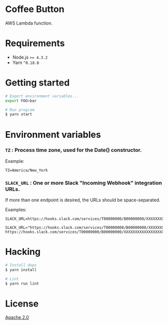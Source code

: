 # Coffee Button

AWS Lambda function.

# Requirements

 - Node.js `>= 4.3.2`
 - Yarn `^0.18.0`

# Getting started

```bash
# Export environment variables...
export FOO=bar

# Run program
$ yarn start
```

# Environment variables

### `TZ` : Process time zone, used for the Date() constructor.

Example:
```
TZ=America/New_York
```

### `SLACK_URL` : One or more Slack "Incoming Webhook" integration URLs.

If more than one endpoint is desired, the URLs should be space-separated.

Examples:
```
SLACK_URL=https://hooks.slack.com/services/T00000000/B00000000/XXXXXXXXXXXXXXXXXXXXXXXX
```

```
SLACK_URL="https://hooks.slack.com/services/T00000000/B00000000/XXXXXXXXXXXXXXXXXXXXXXXX https://hooks.slack.com/services/T00000000/B00000000/XXXXXXXXXXXXXXXXXXXXXXXX"
```

# Hacking

```bash
# Install deps
$ yarn install

# Lint
$ yarn run lint
```

# License

[Apache 2.0][license]

[license]: LICENSE
